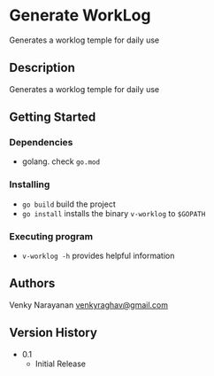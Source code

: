 # Generate WorkLog

Generates a worklog temple for daily use

## Description

Generates a worklog temple for daily use

## Getting Started

### Dependencies

* golang. check `go.mod`

### Installing

* `go build` build the project
* `go install` installs the binary `v-worklog` to `$GOPATH`

### Executing program

* `v-worklog -h` provides helpful information

## Authors

Venky Narayanan <venkyraghav@gmail.com>

## Version History

* 0.1
    * Initial Release